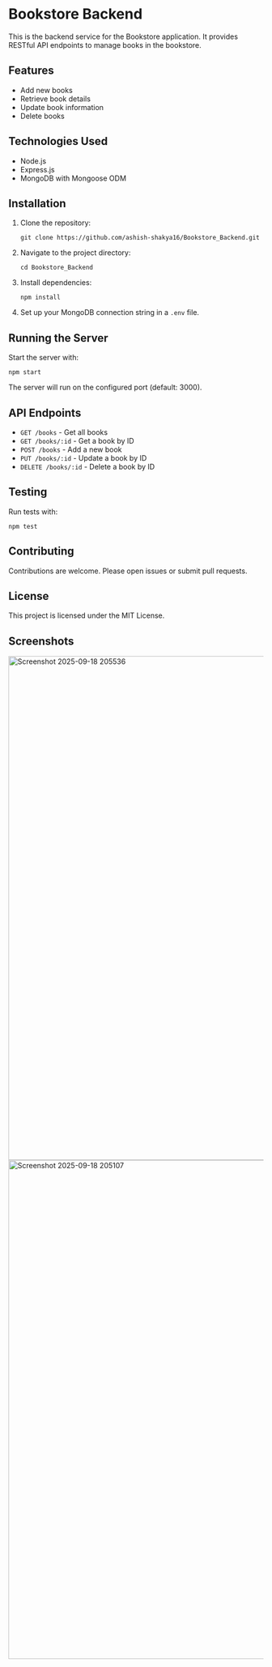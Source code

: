 # Bookstore Backend

This is the backend service for the Bookstore application. It provides RESTful API endpoints to manage books in the bookstore.

## Features

- Add new books
- Retrieve book details
- Update book information
- Delete books

## Technologies Used

- Node.js
- Express.js
- MongoDB with Mongoose ODM

## Installation

1. Clone the repository:
   ```
   git clone https://github.com/ashish-shakya16/Bookstore_Backend.git
   ```
2. Navigate to the project directory:
   ```
   cd Bookstore_Backend
   ```
3. Install dependencies:
   ```
   npm install
   ```
4. Set up your MongoDB connection string in a `.env` file.

## Running the Server

Start the server with:
```
npm start
```

The server will run on the configured port (default: 3000).

## API Endpoints

- `GET /books` - Get all books
- `GET /books/:id` - Get a book by ID
- `POST /books` - Add a new book
- `PUT /books/:id` - Update a book by ID
- `DELETE /books/:id` - Delete a book by ID

## Testing

Run tests with:
```
npm test
```

## Contributing

Contributions are welcome. Please open issues or submit pull requests.

## License

This project is licensed under the MIT License.

## Screenshots

<img width="1640" height="996" alt="Screenshot 2025-09-18 205536" src="https://github.com/user-attachments/assets/01e38b14-7191-4159-8e04-5b300a90f43c" />

<img width="1598" height="986" alt="Screenshot 2025-09-18 205107" src="https://github.com/user-attachments/assets/14665a3c-93cc-4a04-960f-91ca86fefbf5" />




